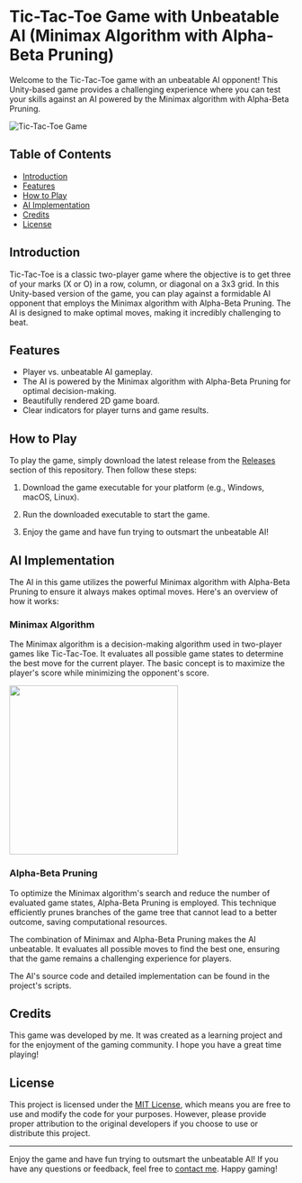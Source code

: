 # Tic-Tac-Toe Game with Unbeatable AI (Minimax Algorithm with Alpha-Beta Pruning)

Welcome to the Tic-Tac-Toe game with an unbeatable AI opponent! This Unity-based game provides a challenging experience where you can test your skills against an AI powered by the Minimax algorithm with Alpha-Beta Pruning.

![Tic-Tac-Toe Game](https://github.com/calalalizade/UnityGames_Collection/assets/60787777/5f208793-2472-4479-aa14-ad5cc1bb0f17)

## Table of Contents

- [Introduction](#introduction)
- [Features](#features)
- [How to Play](#how-to-play)
- [AI Implementation](#ai-implementation)
- [Credits](#credits)
- [License](#license)

## Introduction

Tic-Tac-Toe is a classic two-player game where the objective is to get three of your marks (X or O) in a row, column, or diagonal on a 3x3 grid. In this Unity-based version of the game, you can play against a formidable AI opponent that employs the Minimax algorithm with Alpha-Beta Pruning. The AI is designed to make optimal moves, making it incredibly challenging to beat.

## Features

- Player vs. unbeatable AI gameplay.
- The AI is powered by the Minimax algorithm with Alpha-Beta Pruning for optimal decision-making.
- Beautifully rendered 2D game board.
- Clear indicators for player turns and game results.

## How to Play

To play the game, simply download the latest release from the [Releases](https://github.com/calalalizade/UnityGames_Collection/releases) section of this repository. Then follow these steps:

1. Download the game executable for your platform (e.g., Windows, macOS, Linux).

2. Run the downloaded executable to start the game.

3. Enjoy the game and have fun trying to outsmart the unbeatable AI!

## AI Implementation

The AI in this game utilizes the powerful Minimax algorithm with Alpha-Beta Pruning to ensure it always makes optimal moves. Here's an overview of how it works:

### Minimax Algorithm

The Minimax algorithm is a decision-making algorithm used in two-player games like Tic-Tac-Toe. It evaluates all possible game states to determine the best move for the current player. The basic concept is to maximize the player's score while minimizing the opponent's score.

<img src="https://github.com/calalalizade/UnityGames_Collection/assets/60787777/1e66160e-c395-4564-ba9a-699ee0f55c9b" width="300" />

### Alpha-Beta Pruning

To optimize the Minimax algorithm's search and reduce the number of evaluated game states, Alpha-Beta Pruning is employed. This technique efficiently prunes branches of the game tree that cannot lead to a better outcome, saving computational resources.

The combination of Minimax and Alpha-Beta Pruning makes the AI unbeatable. It evaluates all possible moves to find the best one, ensuring that the game remains a challenging experience for players.

The AI's source code and detailed implementation can be found in the project's scripts.

## Credits

This game was developed by me. It was created as a learning project and for the enjoyment of the gaming community. I hope you have a great time playing!

## License

This project is licensed under the [MIT License](../LICENSE), which means you are free to use and modify the code for your purposes. However, please provide proper attribution to the original developers if you choose to use or distribute this project.

---

Enjoy the game and have fun trying to outsmart the unbeatable AI! If you have any questions or feedback, feel free to [contact me](mailto:celal.alizade.0000@gmail.com). Happy gaming!
